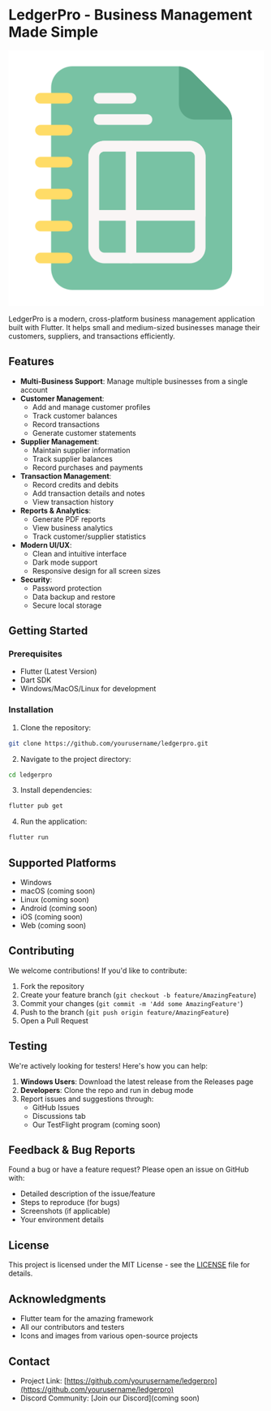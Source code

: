 # LedgerPro - Business Management Made Simple

![LedgerPro Logo](assets/images/accounting.png)

LedgerPro is a modern, cross-platform business management application built with Flutter. It helps small and medium-sized businesses manage their customers, suppliers, and transactions efficiently.

## Features

- **Multi-Business Support**: Manage multiple businesses from a single account
- **Customer Management**: 
  - Add and manage customer profiles
  - Track customer balances
  - Record transactions
  - Generate customer statements
- **Supplier Management**:
  - Maintain supplier information
  - Track supplier balances
  - Record purchases and payments
- **Transaction Management**:
  - Record credits and debits
  - Add transaction details and notes
  - View transaction history
- **Reports & Analytics**:
  - Generate PDF reports
  - View business analytics
  - Track customer/supplier statistics
- **Modern UI/UX**:
  - Clean and intuitive interface
  - Dark mode support
  - Responsive design for all screen sizes
- **Security**:
  - Password protection
  - Data backup and restore
  - Secure local storage

## Getting Started

### Prerequisites
- Flutter (Latest Version)
- Dart SDK
- Windows/MacOS/Linux for development

### Installation

1. Clone the repository:
```bash
git clone https://github.com/yourusername/ledgerpro.git
```

2. Navigate to the project directory:
```bash
cd ledgerpro
```

3. Install dependencies:
```bash
flutter pub get
```

4. Run the application:
```bash
flutter run
```

## Supported Platforms

- Windows
- macOS (coming soon)
- Linux (coming soon)
- Android (coming soon)
- iOS (coming soon)
- Web (coming soon)

## Contributing

We welcome contributions! If you'd like to contribute:

1. Fork the repository
2. Create your feature branch (`git checkout -b feature/AmazingFeature`)
3. Commit your changes (`git commit -m 'Add some AmazingFeature'`)
4. Push to the branch (`git push origin feature/AmazingFeature`)
5. Open a Pull Request

## Testing

We're actively looking for testers! Here's how you can help:

1. **Windows Users**: Download the latest release from the Releases page
2. **Developers**: Clone the repo and run in debug mode
3. Report issues and suggestions through:
   - GitHub Issues
   - Discussions tab
   - Our TestFlight program (coming soon)

## Feedback & Bug Reports

Found a bug or have a feature request? Please open an issue on GitHub with:
- Detailed description of the issue/feature
- Steps to reproduce (for bugs)
- Screenshots (if applicable)
- Your environment details

## License

This project is licensed under the MIT License - see the [LICENSE](LICENSE) file for details.

## Acknowledgments

- Flutter team for the amazing framework
- All our contributors and testers
- Icons and images from various open-source projects

## Contact

- Project Link: [https://github.com/yourusername/ledgerpro](https://github.com/yourusername/ledgerpro)
- Discord Community: [Join our Discord](coming soon)

